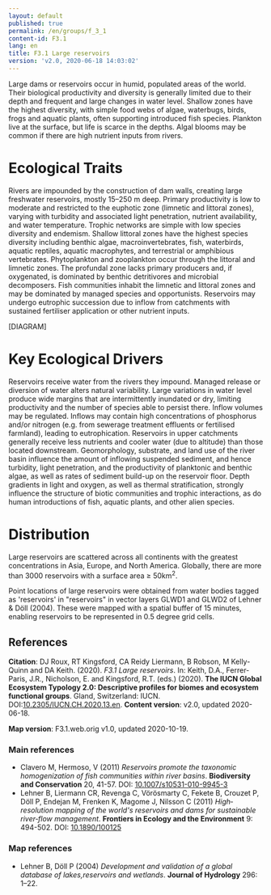 ```yaml
---
layout: default
published: true
permalink: /en/groups/f_3_1
content-id: F3.1
lang: en
title: F3.1 Large reservoirs
version: 'v2.0, 2020-06-18 14:03:02'
---
```


Large dams or reservoirs occur in humid, populated areas of the world. Their biological productivity and diversity is generally limited due to their depth and frequent and large changes in water level. Shallow zones have the highest diversity, with simple food webs of algae, waterbugs, birds, frogs and aquatic plants, often supporting introduced fish species.  Plankton live at the surface, but life is scarce in the depths. Algal blooms may be common if there are high nutrient inputs from rivers.

# Ecological Traits
 
Rivers are impounded by the construction of dam walls, creating large freshwater reservoirs, mostly 15–250 m deep. Primary productivity is low to moderate and restricted to the euphotic zone (limnetic and littoral zones), varying with turbidity and associated light penetration, nutrient availability, and water temperature. Trophic networks are simple with low species diversity and endemism. Shallow littoral zones have the highest species diversity including benthic algae, macroinvertebrates, fish, waterbirds, aquatic reptiles, aquatic macrophytes, and terrestrial or amphibious vertebrates. Phytoplankton and zooplankton occur through the littoral and limnetic zones. The profundal zone lacks primary producers and, if oxygenated, is dominated by benthic detritivores and microbial decomposers. Fish communities inhabit the limnetic and littoral zones and may be dominated by managed species and opportunists. Reservoirs may undergo eutrophic succession due to inflow from catchments with sustained fertiliser application or other nutrient inputs.

[DIAGRAM]

# Key Ecological Drivers
 
Reservoirs receive water from the rivers they impound. Managed release or diversion of  water alters natural variability. Large variations in water level produce wide margins that are intermittently inundated or dry, limiting productivity and the number of species able to persist there. Inflow volumes may be regulated. Inflows may contain high concentrations of phosphorus and/or nitrogen (e.g. from sewerage treatment effluents or fertilised farmland), leading to eutrophication. Reservoirs in upper catchments generally receive less nutrients and cooler water (due to altitude) than those located downstream. Geomorphology, substrate, and land use of the river basin influence the amount of inflowing suspended sediment, and hence turbidity, light penetration, and the productivity of planktonic and benthic algae, as well as rates of sediment build-up on the reservoir floor. Depth gradients in light and oxygen, as well as thermal stratification, strongly influence the structure of biotic communities and trophic interactions, as do human introductions of fish, aquatic plants, and other alien species.
 
# Distribution
 
Large reservoirs are scattered across all continents with the greatest concentrations in Asia, Europe, and North America.  Globally, there are more than 3000 reservoirs with a surface area ≥ 50km<sup>2</sup>.

Point locations of large reservoirs were obtained from water bodies tagged as 'reservoirs' in "reservoirs" in vector layers GLWD1 and GLWD2 of Lehner & Döll (2004). These were mapped with a spatial buffer of 15 minutes, enabling reservoirs to be represented in 0.5 degree grid cells.

## References

**Citation**: DJ Roux, RT Kingsford, CA Reidy Liermann, B Robson, M Kelly-Quinn and DA Keith. (2020). *F3.1 Large reservoirs*. In: Keith, D.A., Ferrer-Paris, J.R., Nicholson, E. and Kingsford, R.T. (eds.) (2020). **The IUCN Global Ecosystem Typology 2.0: Descriptive profiles for biomes and ecosystem functional groups**. Gland, Switzerland: IUCN. DOI:[10.2305/IUCN.CH.2020.13.en](https://doi.org/10.2305/IUCN.CH.2020.13.en).
**Content version**: v2.0, updated 2020-06-18.

**Map version**: F3.1.web.orig v1.0, updated 2020-10-19.

### Main references
* Clavero M, Hermoso, V (2011) *Reservoirs promote the taxonomic homogenization of fish communities within river basins*. **Biodiversity and Conservation** 20, 41-57. DOI: [10.1007/s10531-010-9945-3](http://doi.org/10.1007/s10531-010-9945-3)
* Lehner B, Liermann CR, Revenga C, Vörösmarty C, Fekete B, Crouzet P, Döll P, Endejan M, Frenken K, Magome J, Nilsson C  (2011) *High‐resolution mapping of the world's reservoirs and dams for sustainable river‐flow management*. **Frontiers in Ecology and the Environment** 9: 494-502. DOI: [10.1890/100125](http://doi.org/10.1890/100125)

### Map references
* Lehner B, Döll P  (2004) *Development and validation of a global database of lakes,reservoirs and wetlands*. **Journal of Hydrology** 296: 1–22.
